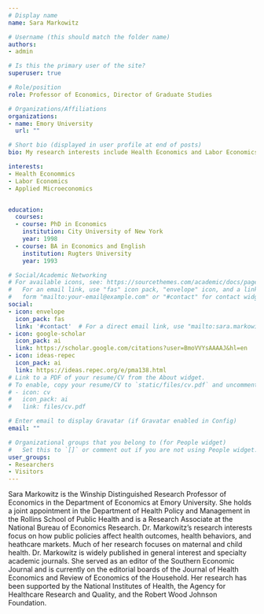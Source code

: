 ```yaml
---
# Display name
name: Sara Markowitz

# Username (this should match the folder name)
authors:
- admin

# Is this the primary user of the site?
superuser: true

# Role/position
role: Professor of Economics, Director of Graduate Studies

# Organizations/Affiliations
organizations:
- name: Emory University
  url: ""

# Short bio (displayed in user profile at end of posts)
bio: My research interests include Health Economics and Labor Economics.

interests:
- Health Econommics
- Labor Economics
- Applied Microeconomics


education:
  courses:
  - course: PhD in Economics
    institution: City University of New York
    year: 1998
  - course: BA in Economics and English 
    institution: Rugters University
    year: 1993

# Social/Academic Networking
# For available icons, see: https://sourcethemes.com/academic/docs/page-builder/#icons
#   For an email link, use "fas" icon pack, "envelope" icon, and a link in the
#   form "mailto:your-email@example.com" or "#contact" for contact widget.
social:
- icon: envelope
  icon_pack: fas
  link: '#contact'  # For a direct email link, use "mailto:sara.markowitz@emory.edu".
- icon: google-scholar
  icon_pack: ai
  link: https://scholar.google.com/citations?user=BmoVVYsAAAAJ&hl=en
- icon: ideas-repec
  icon_pack: ai
  link: https://ideas.repec.org/e/pma138.html
# Link to a PDF of your resume/CV from the About widget.
# To enable, copy your resume/CV to `static/files/cv.pdf` and uncomment the lines below.
# - icon: cv
#   icon_pack: ai
#   link: files/cv.pdf

# Enter email to display Gravatar (if Gravatar enabled in Config)
email: ""

# Organizational groups that you belong to (for People widget)
#   Set this to `[]` or comment out if you are not using People widget.
user_groups:
- Researchers
- Visitors
---
```


Sara Markowitz is the Winship Distinguished Research Professor of Economics in the Department of Economics at Emory University.  She holds a joint appointment in the Department of Health Policy and Management in the Rollins School of Public Health and is a Research Associate at the National Bureau of Economics Research.  Dr. Markowitz’s research interests focus on how public policies affect health outcomes, health behaviors, and heathcare markets.  Much of her research focuses on maternal and child health.  Dr. Markowitz is widely published in general interest and specialty academic journals.  She served as an editor of the Southern Economic Journal and is currently on the editorial boards of the Journal of Health Economics and Review of Economics of the Household.  Her research has been supported by the National Institutes of Health, the Agency for Healthcare Research and Quality, and the Robert Wood Johnson Foundation.
